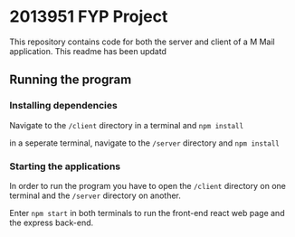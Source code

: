 # 2013951 FYP Project

This repository contains code for both the server and client of a M Mail application. This readme has been updatd

## Running the program

### Installing dependencies

Navigate to the `/client` directory in a terminal and
`npm install`

in a seperate terminal, navigate to the `/server` directory and
`npm install`

### Starting the applications

In order to run the program you have to open the `/client` directory on one terminal and the `/server` directory on another.

Enter `npm start` in both terminals to run the front-end react web page and the express back-end.
